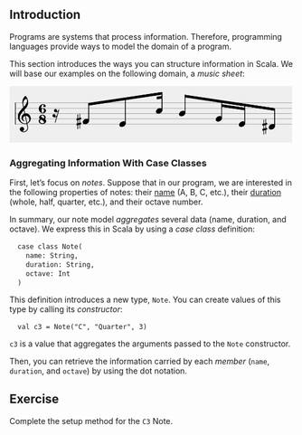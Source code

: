 
## Introduction

Programs are systems that process information. Therefore, programming
languages provide ways to model the domain of a program.

This section introduces the ways you can structure information in Scala.
We will base our examples on the following domain, a *music sheet*:

<img src="./music_sheet.png" width="500" />

### Aggregating Information With Case Classes

First, let’s focus on *notes*. Suppose that in our program, we are
interested in the following properties of notes: their
[name](https://en.wikipedia.org/wiki/Musical_note#12-tone_chromatic_scale )
(A, B, C, etc.), their
[duration](https://en.wikipedia.org/wiki/Note_value) (whole, half,
quarter, etc.), and their octave number.

In summary, our note model *aggregates* several data (name,
duration, and octave). We express this in Scala by using a *case class*
definition:

      case class Note(
        name: String,
        duration: String,
        octave: Int
      )

This definition introduces a new type, `Note`. You can create values
of this type by calling its *constructor*:

      val c3 = Note("C", "Quarter", 3)

`c3` is a value that aggregates the arguments passed to the `Note`
constructor.

Then, you can retrieve the information carried by each *member* (`name`,
`duration`, and `octave`) by using the dot notation.

## Exercise

Complete the setup method for the `C3` Note.
